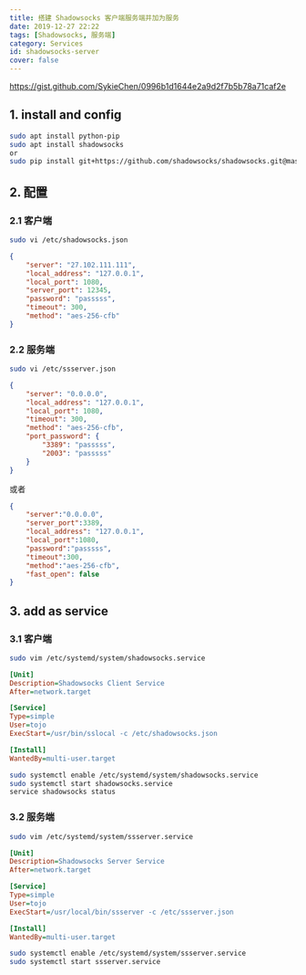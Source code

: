 ```yaml
---
title: 搭建 Shadowsocks 客户端服务端并加为服务
date: 2019-12-27 22:22
tags: [Shadowsocks, 服务端]
category: Services
id: shadowsocks-server
cover: false
---
```


<https://gist.github.com/SykieChen/0996b1d1644e2a9d2f7b5b78a71caf2e>

## 1. install and config

``` bash
sudo apt install python-pip
sudo apt install shadowsocks
or
sudo pip install git+https://github.com/shadowsocks/shadowsocks.git@master
```

## 2. 配置

### 2.1 客户端

``` bash
sudo vi /etc/shadowsocks.json
```

``` json
{
	"server": "27.102.111.111",
	"local_address": "127.0.0.1",
	"local_port": 1080,
	"server_port": 12345,
	"password": "passsss",
	"timeout": 300,
	"method": "aes-256-cfb"
}
```

### 2.2 服务端

``` bash
sudo vi /etc/ssserver.json
```

``` json
{
	"server": "0.0.0.0",
	"local_address": "127.0.0.1",
	"local_port": 1080,
	"timeout": 300,
	"method": "aes-256-cfb",
	"port_password": {
		"3389": "passsss",
		"2003": "passsss"
	}
}
```

或者

``` json
{
	"server":"0.0.0.0",
	"server_port":3389,
	"local_address": "127.0.0.1",
	"local_port":1080,
	"password":"passsss",
	"timeout":300,
	"method":"aes-256-cfb",
	"fast_open": false
}
```

## 3. add as service

### 3.1 客户端

``` bash
sudo vim /etc/systemd/system/shadowsocks.service
```

``` ini
[Unit]
Description=Shadowsocks Client Service
After=network.target

[Service]
Type=simple
User=tojo
ExecStart=/usr/bin/sslocal -c /etc/shadowsocks.json

[Install]
WantedBy=multi-user.target
```

``` bash
sudo systemctl enable /etc/systemd/system/shadowsocks.service
sudo systemctl start shadowsocks.service
service shadowsocks status
```

### 3.2 服务端

``` bash
sudo vim /etc/systemd/system/ssserver.service
```

``` ini
[Unit]
Description=Shadowsocks Server Service
After=network.target

[Service]
Type=simple
User=tojo
ExecStart=/usr/local/bin/ssserver -c /etc/ssserver.json

[Install]
WantedBy=multi-user.target
```

``` bash
sudo systemctl enable /etc/systemd/system/ssserver.service
sudo systemctl start ssserver.service
```